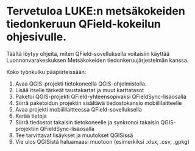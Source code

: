# Tervetuloa LUKE:n metsäkokeiden tiedonkeruun QField-kokeilun ohjesivulle.

Täältä löytyy ohjeita, miten QField-sovelluksella voitaisiin käyttää Luonnonvarakeskuksen Metsäkokeiden tiedonkeruujärjestelmän kanssa. 

Koko työnkulku pääpiirteissään:

1. Avaa QGIS-projekti tietokoneella QGIS-ohjelmistolla.
2. Lisää itselle tärkeät taustakartat ja muut karttatasot
3. Paketoi QGIS-projekti QField-yhteensopivaksi QFieldSync-lisäosalla
4. Siirrä paketoidun projektin sisältävä tiedostokansio mobiililaitteelle
5. Avaa projekti mobiililaitteessa QField-sovelluksella
6. Kerää tietoja
7. Siirrä tiedostot takaisin tietokoneelle ja synkronoi takaisin QGIS-projektiin QFieldSync-lisäosalla
8. Tee tarvittavat lisäykset ja muutokset QGISissä
9. Vie ulos QGISistä haluamaasi muotoon (esimerkiksi .xlsx, .csv, .gpkg)